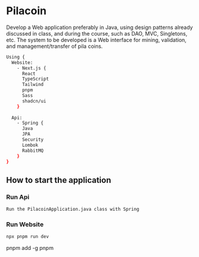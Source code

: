 # Pilacoin
Develop a Web application preferably in Java, using design patterns already discussed in class, and during the course, such as DAO, MVC, Singletons, etc. The system to be developed is a Web interface for mining, validation, and management/transfer of pila coins.

```bash
Using {
  Website:
    - Next.js {
      React
      TypeScript
      Tailwind
      pnpm
      Sass
      shadcn/ui
    }
  
  Api:
    - Spring {
      Java
      JPA
      Security
      Lombok
      RabbitMQ
    }
}
```

## How to start the application

### Run Api
```bash
Run the PilacoinApplication.java class with Spring

```

### Run Website
```bash
npx pnpm run dev

```


pnpm add -g pnpm
